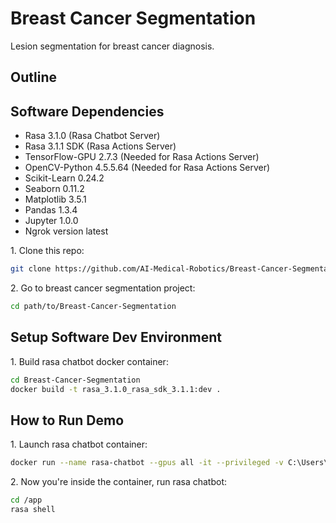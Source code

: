 # Breast Cancer Segmentation

Lesion segmentation for breast cancer diagnosis.

## Outline

## Software Dependencies

- Rasa 3.1.0 (Rasa Chatbot Server)
- Rasa 3.1.1 SDK (Rasa Actions Server)
- TensorFlow-GPU 2.7.3 (Needed for Rasa Actions Server)
- OpenCV-Python 4.5.5.64 (Needed for Rasa Actions Server)
- Scikit-Learn 0.24.2
- Seaborn 0.11.2
- Matplotlib 3.5.1
- Pandas 1.3.4
- Jupyter 1.0.0
- Ngrok version latest

1\. Clone this repo:

~~~bash
git clone https://github.com/AI-Medical-Robotics/Breast-Cancer-Segmentation.git
~~~

2\. Go to breast cancer segmentation project:

~~~bash
cd path/to/Breast-Cancer-Segmentation
~~~

## Setup Software Dev Environment

1\. Build rasa chatbot docker container:

~~~bash
cd Breast-Cancer-Segmentation
docker build -t rasa_3.1.0_rasa_sdk_3.1.1:dev .
~~~

## How to Run Demo

1\. Launch rasa chatbot container:

~~~bash
docker run --name rasa-chatbot --gpus all -it --privileged -v C:\Users\JamesMedel\GitHub\Breast-Cancer-Segmentation\diagnosis_va:/app rasa_3.1.0_rasa_sdk_1.1.1:dev
~~~

2\. Now you're inside the container, run rasa chatbot:

~~~bash
cd /app
rasa shell
~~~



